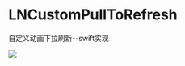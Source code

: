 # LNCustomPullToRefresh
自定义动画下拉刷新--swift实现

![](/Users/vvusu/Documents/GitHub/LNCustomPullToRefresh/PullToRefresh.gif)